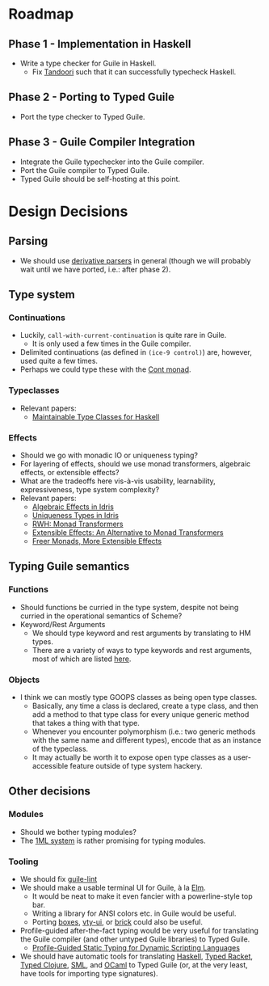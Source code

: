 # Roadmap

## Phase 1 - Implementation in Haskell

* Write a type checker for Guile in Haskell.
  * Fix [Tandoori][] such that it can successfully typecheck Haskell.

## Phase 2 - Porting to Typed Guile

* Port the type checker to Typed Guile.

## Phase 3 - Guile Compiler Integration

* Integrate the Guile typechecker into the Guile compiler.
* Port the Guile compiler to Typed Guile.
* Typed Guile should be self-hosting at this point.

# Design Decisions

## Parsing

* We should use [derivative parsers][derp] in general (though we will probably
  wait until we have ported, i.e.: after phase 2).

## Type system

### Continuations

* Luckily, `call-with-current-continuation` is quite rare in Guile.
  * It is only used a few times in the Guile compiler.
* Delimited continuations (as defined in `(ice-9 control)`) are, however, used
  quite a few times.
* Perhaps we could type these with the [Cont monad][cont-monad].

### Typeclasses

* Relevant papers:
  * [Maintainable Type Classes for Haskell][maintain-tc]

### Effects

* Should we go with monadic IO or uniqueness typing?
* For layering of effects, should we use monad transformers, algebraic effects,
  or extensible effects?
* What are the tradeoffs here vis-à-vis usability, learnability, expressiveness,
  type system complexity?
* Relevant papers:
  * [Algebraic Effects in Idris][idris-alg]
  * [Uniqueness Types in Idris][idris-uniq]
  * [RWH: Monad Transformers][rwh-monad-transformers]
  * [Extensible Effects: An Alternative to Monad Transformers][exteff]
  * [Freer Monads, More Extensible Effects][more-exteff]

## Typing Guile semantics

### Functions

* Should functions be curried in the type system, despite not being curried in 
  the operational semantics of Scheme?
* Keyword/Rest Arguments
  * We should type keyword and rest arguments by translating to HM types.
  * There are a variety of ways to type keywords and rest arguments, most of
    which are listed [here][polyvariadic].

### Objects

* I think we can mostly type GOOPS classes as being open type classes.
  * Basically, any time a class is declared, create a type class, and then add
    a method to that type class for every unique generic method that takes a
    thing with that type.
  * Whenever you encounter polymorphism (i.e.: two generic methods with the same
    name and different types), encode that as an instance of the typeclass.
  * It may actually be worth it to expose open type classes as a user-accessible
    feature outside of type system hackery.

## Other decisions

### Modules

* Should we bother typing modules?
* The [1ML system][] is rather promising for typing modules.

### Tooling

* We should fix [guile-lint][guile-lint]
* We should make a usable terminal UI for Guile, à la [Elm][elm-errors].
  * It would be neat to make it even fancier with a powerline-style top bar.
  * Writing a library for ANSI colors etc. in Guile would be useful.
  * Porting [boxes][], [vty-ui][], or [brick][] could also be useful.
* Profile-guided after-the-fact typing would be very useful for translating the
  Guile compiler (and other untyped Guile libraries) to Typed Guile.
  * [Profile-Guided Static Typing for Dynamic Scripting Languages][prof-type]
* We should have automatic tools for translating [Haskell][], [Typed Racket][], 
  [Typed Clojure][], [SML][], and [OCaml][] to Typed Guile (or, at the very 
  least, have tools for importing type signatures).

[Tandoori]:
  http://gergo.erdi.hu/projects/tandoori/
[1ML system]:
  http://www.mpi-sws.org/~rossberg/1ml/
[guile-lint]:
  http://user42.tuxfamily.org/guile-lint/
[elm-errors]:
  http://elm-lang.org/blog/compiler-errors-for-humans
[maintain-tc]:
  http://ff32.host.cs.st-andrews.ac.uk/papers/hsym15.pdf
[idris-uniq]:
  http://idris.readthedocs.org/en/latest/reference/uniqueness-types.html
[idris-alg]:
  http://eb.host.cs.st-andrews.ac.uk/drafts/effects.pdf
[polyvariadic]:
  http://okmij.org/ftp/Haskell/polyvariadic.html
[boxes]:
  http://hackage.haskell.org/package/boxes
[vty-ui]:
  http://hackage.haskell.org/package/vty-ui
[brick]:
  http://hackage.haskell.org/package/brick
[exteff]:
  http://okmij.org/ftp/Haskell/extensible/exteff.pdf
[more-exteff]:
  http://okmij.org/ftp/Haskell/extensible/more.pdf
[rwh-monad-transformers]:
  http://book.realworldhaskell.org/read/monad-transformers.html#id6594
[Haskell]:
  http://haskell.org
[Typed Racket]:
  http://docs.racket-lang.org/ts-guide/index.html
[Typed Clojure]:
  https://github.com/clojure/core.typed
[SML]:
  http://sml-family.org
[OCaml]:
  http://caml.inria.fr/pub/docs/manual-ocaml/
[derp]:
  http://hackage.haskell.org/package/derp
[prof-type]:
  http://www.cs.umd.edu/projects/PL/druby/papers/druby-tr-4935.pdf
[cont-monad]:
  http://hackage.haskell.org/package/mtl/docs/Control-Monad-Cont.html
